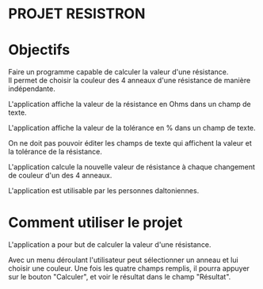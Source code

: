 # PROJET RESISTRON  
# Objectifs  
Faire un programme capable de calculer la valeur d'une résistance.  
Il permet de choisir la couleur des 4 anneaux d'une résistance de manière indépendante.  

L'application affiche la valeur de la résistance en Ohms dans un champ de texte.  

L'application affiche la valeur de la tolérance en % dans un champ de texte.  

On ne doit pas pouvoir éditer les champs de texte qui affichent la valeur et la tolérance de la résistance.  

L'application calcule la nouvelle valeur de résistance à chaque changement de couleur d'un des 4 anneaux.  

L'application est utilisable par les personnes daltoniennes.  
  
# Comment utiliser le projet  

L'application a pour but de calculer la valeur d'une résistance.  

Avec un menu déroulant l'utilisateur peut sélectionner un anneau et lui choisir une couleur. Une fois les quatre champs 
remplis, il pourra appuyer sur le bouton "Calculer", et voir le résultat dans le champ "Résultat".  

<a href="https://zupimages.net/viewer.php?id=23/05/ir7p.png"><img src="https://zupimages.net/up/23/05/ir7p.png" alt="" /></a>